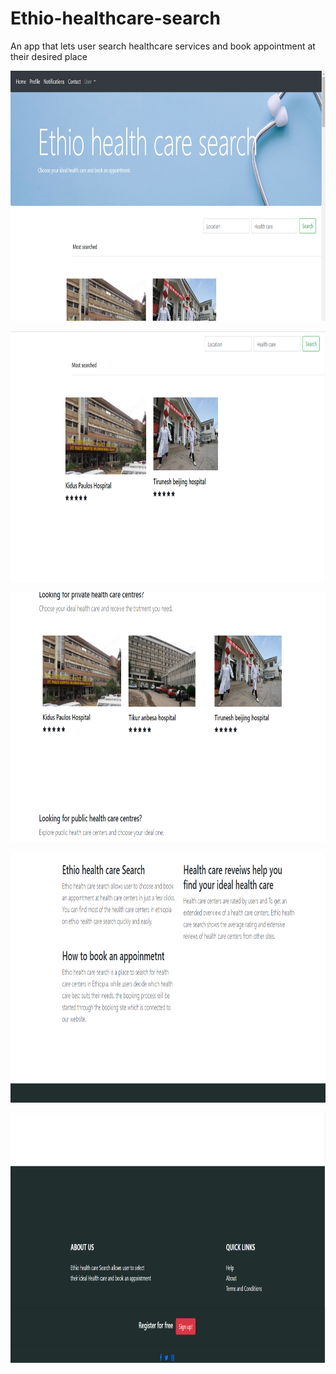 # Ethio-healthcare-search
An app that lets user search healthcare services and book appointment at their desired place


<p float="left">
  <img src="/screenshots/tena2.PNG" width="600" height="400" />
 
  

</p>
<p float="left">
 
  <img src="/screenshots/mostSearchedTena.png" width="600" height="400" />
  

</p>
<p float="left">
  <img src="/screenshots/prvitetena.PNG" width="600" height=400 />

  

</p>
<p float="left">
  <img src="/screenshots/notes.PNG" width="600" height=400 />

  

</p><p float="left">
  <img src="/screenshots/about.PNG" width="600" height=400 />

  

</p>
